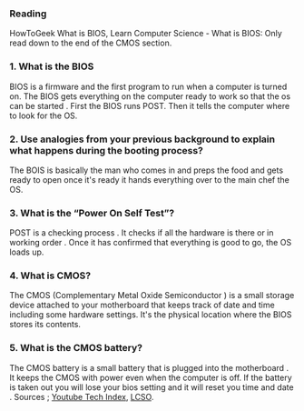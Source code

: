 ### Reading
HowToGeek What is BIOS, Learn Computer Science - What is BIOS: Only read down to the end of the CMOS section.
### 1. What is the BIOS
BIOS is a firmware and the first program to run when a computer is turned on. The BIOS gets everything on the computer ready to work so that the os can be started . First the BIOS runs POST. Then it tells the computer where to look for the OS.
### 2. Use analogies from your previous background to explain what happens during the booting process?
The BOIS is basically the man who comes in and preps the food and gets ready to open once it's ready it hands everything over to the main chef the OS.
### 3. What is the “Power On Self Test”?
POST is a checking process . It checks if all the hardware is there or in working order . Once it has confirmed that everything is good to go, the OS loads up.
### 4. What is CMOS?
The CMOS (Complementary Metal Oxide Semiconductor ) is a small storage device attached to your motherboard that keeps track of date and time including some hardware settings. It's the physical location where the BIOS stores its contents.
### 5. What is the CMOS battery?
The CMOS battery is a small battery that is plugged into the motherboard . It keeps the CMOS with power even when the computer is off. If the battery is taken out you will lose your bios setting and it will reset  you time and date .
Sources ;  [Youtube Tech Index](https://www.youtube.com/watch?v=PmmPp1WQd_w "Title"),
 [LCSO](https://www.learncomputerscienceonline.com/bios/ "Title").

